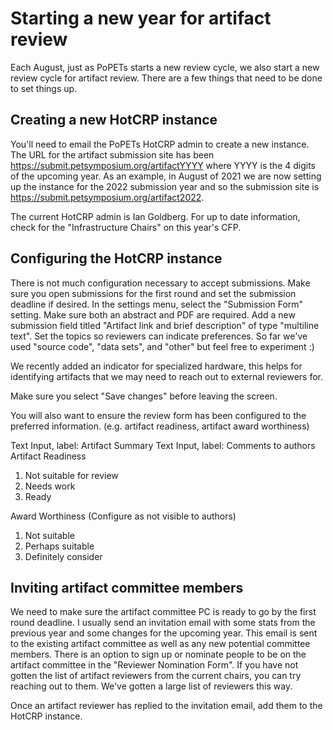 # Starting a new year for artifact review

Each August, just as PoPETs starts a new review cycle, we also start a new review cycle for artifact review. There are a few things that need to be done to set things up.

## Creating a new HotCRP instance

You'll need to email the PoPETs HotCRP admin to create a new instance. The URL for the artifact submission site has been https://submit.petsymposium.org/artifactYYYY where YYYY is the 4 digits of the upcoming year. As an example, in August of 2021 we are now setting up the instance for the 2022 submission year and so the submission site is https://submit.petsymposium.org/artifact2022.

The current HotCRP admin is Ian Goldberg. For up to date information, check for the "Infrastructure Chairs" on this year's CFP.

## Configuring the HotCRP instance

There is not much configuration necessary to accept submissions. Make sure you open submissions for the first round and set the submission deadline if desired. In the settings menu, select the "Submission Form" setting. Make sure both an abstract and PDF are required. Add a new submission field titled "Artifact link and brief description" of type "multiline text". Set the topics so reviewers can indicate preferences. So far we've used "source code", "data sets", and "other" but feel free to experiment :)

We recently added an indicator for specialized hardware, this helps for identifying artifacts that we may need to reach out to external reviewers for. 

Make sure you select "Save changes" before leaving the screen.

You will also want to ensure the review form has been configured to the preferred information. (e.g. artifact readiness, artifact award worthiness)

Text Input, label: Artifact Summary
Text Input, label: Comments to authors
Artifact Readiness
1. Not suitable for review
2. Needs work
3. Ready

Award Worthiness (Configure as not visible to authors)
1. Not suitable
2. Perhaps suitable
3. Definitely consider

## Inviting artifact committee members

We need to make sure the artifact committee PC is ready to go by the first round deadline. I usually send an invitation email with some stats from the previous year and some changes for the upcoming year. This email is sent to the existing artifact committee as well as any new potential committee members. There is an option to sign up or nominate people to be on the artifact committee in the "Reviewer Nomination Form". If you have not gotten the list of artifact reviewers from the current chairs, you can try reaching out to them. We've gotten a large list of reviewers this way.

Once an artifact reviewer has replied to the invitation email, add them to the HotCRP instance.
